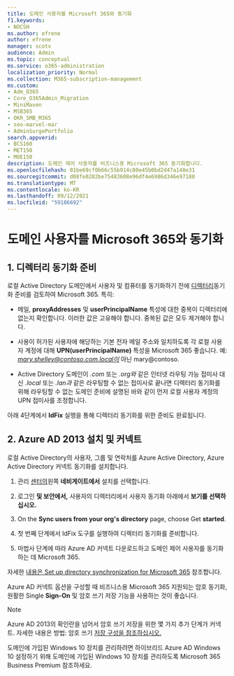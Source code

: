 ```yaml
---
title: 도메인 사용자를 Microsoft 365와 동기화
f1.keywords:
- NOCSH
ms.author: efrene
author: efrene
manager: scotv
audience: Admin
ms.topic: conceptual
ms.service: o365-administration
localization_priority: Normal
ms.collection: M365-subscription-management
ms.custom:
- Adm_O365
- Core_O365Admin_Migration
- MiniMaven
- MSB365
- OKR_SMB_M365
- seo-marvel-mar
- AdminSurgePortfolio
search.appverid:
- BCS160
- MET150
- MOE150
description: 도메인 제어 사용자를 비즈니스용 Microsoft 365 동기화합니다.
ms.openlocfilehash: 01be69cf0b66c55b914c80e45b0bd2d47a148e31
ms.sourcegitcommit: d08fe0282be75483608e96df4e6986d346e97180
ms.translationtype: MT
ms.contentlocale: ko-KR
ms.lasthandoff: 09/12/2021
ms.locfileid: "59186692"
---
```

# <a name="synchronize-domain-users-to-microsoft-365"></a>도메인 사용자를 Microsoft 365와 동기화

## <a name="1-prepare-for-directory-synchronization"></a>1. 디렉터리 동기화 준비 

로컬 Active Directory 도메인에서 사용자 및 컴퓨터를 동기화하기 전에 [디렉터리](../../enterprise/prepare-for-directory-synchronization.md)동기화 준비를 검토하여 Microsoft 365. 특히:

   - 메일, **proxyAddresses** 및 **userPrincipalName** 특성에 대한 중복이 디렉터리에 없는지 확인합니다.  이러한 값은 고유해야 합니다. 중복된 값은 모두 제거해야 합니다.
   
   - 사용이 허가된 사용자에 해당하는 기본 전자 메일 주소와 일치하도록 각 로컬 사용자 계정에 대해 **UPN(userPrincipalName)** 특성을 Microsoft 365 좋습니다. 예:  *mary.shelley@contoso.com.local이* 아닌 mary@contoso.
   
   - Active Directory 도메인이 *.com* 또는 *.org와* 같은 인터넷 라우팅 가능 접미사 대신 *.local* 또는 *.lan과* 같은 라우팅할 수 없는 접미사로 끝나면 디렉터리 동기화를 위해 라우팅할 수 없는 도메인 준비에 설명된 바와 같이 먼저 로컬 사용자 계정의 UPN 접미사를 조정합니다. [](../../enterprise/prepare-a-non-routable-domain-for-directory-synchronization.md) 

아래 4단계에서 **IdFix** 실행을 통해 디렉터리 동기화를 위한 준비도 완료됩니다.

## <a name="2-install-and-configure-azure-ad-connect"></a>2. Azure AD 2013 설치 및 커넥트

로컬 Active Directory의 사용자, 그룹 및 연락처를 Azure Active Directory, Azure Active Directory 커넥트 동기화를 설치합니다. 

 1. 관리 [센터의](https://go.microsoft.com/fwlink/p/?linkid=2024339)왼쪽 **네비게이트에서** 설치를 선택합니다.

 2. 로그인 **및 보안에서,**  사용자의 디렉터리에서 사용자 동기화 아래에서 **보기를 선택하십시오.**

 3. On the **Sync users from your org's directory** page, choose Get **started**.

 4. 첫 번째 단계에서 IdFix 도구를 실행하여 디렉터리 동기화를 준비합니다.

 5. 마법사 단계에 따라 Azure AD 커넥트 다운로드하고 도메인 제어 사용자를 동기화하는 데 Microsoft 365.


자세한 [내용은 Set up directory synchronization for Microsoft 365](../../enterprise/set-up-directory-synchronization.md) 참조합니다.

Azure AD 커넥트 옵션을 구성할 때 비즈니스용 Microsoft 365 지원되는 암호 동기화, 원활한  Single **Sign-On** 및 암호 쓰기 저장 기능을 사용하는 것이 좋습니다.

> [!NOTE]
> Azure AD 2013의 확인란을 넘어서 암호 쓰기 저장을 위한 몇 가지 추가 단계가 커넥트. 자세한 내용은 방법: 암호 쓰기 [저장 구성을 참조하십시오.](/azure/active-directory/authentication/howto-sspr-writeback) 

도메인에 가입된 Windows 10 장치를 관리하려면 하이브리드 Azure [](manage-windows-devices.md) AD Windows 10 설정하기 위해 도메인에 가입된 Windows 10 장치를 관리하도록 Microsoft 365 Business Premium 참조하세요.